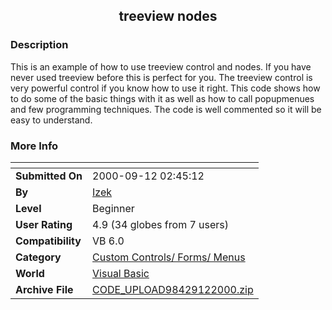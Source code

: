 ﻿<div align="center">

## treeview nodes


</div>

### Description

This is an example of how to use treeview control and nodes. If you have never used treeview before this is perfect for you. The treeview control is very powerful control if you know how to use it right. This code shows how to do some of the basic things with it as well as how to call popupmenues and few programming techniques. The code is well commented so it will be easy to understand.
 
### More Info
 


<span>             |<span>
---                |---
**Submitted On**   |2000-09-12 02:45:12
**By**             |[Izek](https://github.com/Planet-Source-Code/PSCIndex/blob/master/ByAuthor/izek.md)
**Level**          |Beginner
**User Rating**    |4.9 (34 globes from 7 users)
**Compatibility**  |VB 6\.0
**Category**       |[Custom Controls/ Forms/  Menus](https://github.com/Planet-Source-Code/PSCIndex/blob/master/ByCategory/custom-controls-forms-menus__1-4.md)
**World**          |[Visual Basic](https://github.com/Planet-Source-Code/PSCIndex/blob/master/ByWorld/visual-basic.md)
**Archive File**   |[CODE\_UPLOAD98429122000\.zip](https://github.com/Planet-Source-Code/izek-treeview-nodes__1-11428/archive/master.zip)








